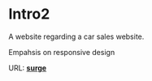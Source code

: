 # Intro2

A website regarding a car sales website.

Empahsis on responsive design

URL: **[surge](https://trashbag-car-salesman.surge.sh/)**

